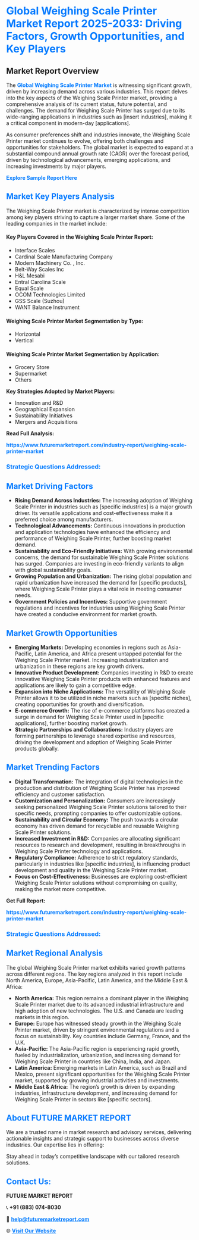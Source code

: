 <h1 style="color: #007BFF;">Global Weighing Scale Printer Market Report 2025-2033: Driving Factors, Growth Opportunities, and Key Players</h1>

<section id="overview">
<h2>Market Report Overview</h2>
<p>The <a href="https://www.futuremarketreport.com/industry-report/weighing-scale-printer-market" style="color: #007BFF; text-decoration: none;"><strong>Global Weighing Scale Printer Market</strong></a> is witnessing significant growth, driven by increasing demand across various industries. This report delves into the key aspects of the Weighing Scale Printer market, providing a comprehensive analysis of its current status, future potential, and challenges. The demand for Weighing Scale Printer has surged due to its wide-ranging applications in industries such as [insert industries], making it a critical component in modern-day [applications].</p>
<p>As consumer preferences shift and industries innovate, the Weighing Scale Printer market continues to evolve, offering both challenges and opportunities for stakeholders. The global market is expected to expand at a substantial compound annual growth rate (CAGR) over the forecast period, driven by technological advancements, emerging applications, and increasing investments by major players.</p>
</section>

<section id="overview">
<p><a href="https://www.futuremarketreport.com/request-sample/reportId=54818" style="color: #007BFF; text-decoration: none;"><strong>Explore Sample Report Here</strong></a></p>
</section>

<section id="key-players">
<h2 style="color: #007BFF;">Market Key Players Analysis</h2>
<p>The Weighing Scale Printer market is characterized by intense competition among key players striving to capture a larger market share. Some of the leading companies in the market include:</p>
<h4>Key Players Covered in the Weighing Scale Printer Report:</h4>
<ul><li>Interface Scales</li><li>Cardinal Scale Manufacturing Company</li><li>Modern Machinery Co. , Inc.</li><li>Belt-Way Scales Inc</li><li>H&amp;L Mesabi</li><li>Entral Carolina Scale</li><li>Equal Scale</li><li>OCOM Technologies Limited</li><li>GSS Scale (Suzhou)</li><li>WANT Balance Instrument</li></ul>
<h4>Weighing Scale Printer Market Segmentation by Type:</h4>
<ul><li>Horizontal</li><li>Vertical</li></ul>

<h4>Weighing Scale Printer Market Segmentation by Application:</h4>
<ul><li>Grocery Store</li><li>Supermarket</li><li>Others</li></ul>
<p><strong>Key Strategies Adopted by Market Players:</strong></p>
<ul>
<li>Innovation and R&D</li>
<li>Geographical Expansion</li>
<li>Sustainability Initiatives</li>
<li>Mergers and Acquisitions</li>
</ul>
</section>

<section>
<p><strong>Read Full Analysis: </strong></p><a href="https://www.futuremarketreport.com/industry-report/weighing-scale-printer-market" style="color: #007BFF; text-decoration: none;"><strong>https://www.futuremarketreport.com/industry-report/weighing-scale-printer-market</strong></a>
<h3 style="color: #007BFF;">Strategic Questions Addressed:</h3>
</section>

<section id="driving-factors">
<h2 style="color: #007BFF;">Market Driving Factors</h2>
<ul>
<li><strong>Rising Demand Across Industries:</strong> The increasing adoption of Weighing Scale Printer in industries such as [specific industries] is a major growth driver. Its versatile applications and cost-effectiveness make it a preferred choice among manufacturers.</li>
<li><strong>Technological Advancements:</strong> Continuous innovations in production and application technologies have enhanced the efficiency and performance of Weighing Scale Printer, further boosting market demand.</li>
<li><strong>Sustainability and Eco-Friendly Initiatives:</strong> With growing environmental concerns, the demand for sustainable Weighing Scale Printer solutions has surged. Companies are investing in eco-friendly variants to align with global sustainability goals.</li>
<li><strong>Growing Population and Urbanization:</strong> The rising global population and rapid urbanization have increased the demand for [specific products], where Weighing Scale Printer plays a vital role in meeting consumer needs.</li>
<li><strong>Government Policies and Incentives:</strong> Supportive government regulations and incentives for industries using Weighing Scale Printer have created a conducive environment for market growth.</li>
</ul>
</section>

<section id="growth-opportunities">
<h2 style="color: #007BFF;">Market Growth Opportunities</h2>
<ul>
<li><strong>Emerging Markets:</strong> Developing economies in regions such as Asia-Pacific, Latin America, and Africa present untapped potential for the Weighing Scale Printer market. Increasing industrialization and urbanization in these regions are key growth drivers.</li>
<li><strong>Innovative Product Development:</strong> Companies investing in R&D to create innovative Weighing Scale Printer products with enhanced features and applications are likely to gain a competitive edge.</li>
<li><strong>Expansion into Niche Applications:</strong> The versatility of Weighing Scale Printer allows it to be utilized in niche markets such as [specific niches], creating opportunities for growth and diversification.</li>
<li><strong>E-commerce Growth:</strong> The rise of e-commerce platforms has created a surge in demand for Weighing Scale Printer used in [specific applications], further boosting market growth.</li>
<li><strong>Strategic Partnerships and Collaborations:</strong> Industry players are forming partnerships to leverage shared expertise and resources, driving the development and adoption of Weighing Scale Printer products globally.</li>
</ul>
</section>

<section id="trending-factors">
<h2 style="color: #007BFF;">Market Trending Factors</h2>
<ul>
<li><strong>Digital Transformation:</strong> The integration of digital technologies in the production and distribution of Weighing Scale Printer has improved efficiency and customer satisfaction.</li>
<li><strong>Customization and Personalization:</strong> Consumers are increasingly seeking personalized Weighing Scale Printer solutions tailored to their specific needs, prompting companies to offer customizable options.</li>
<li><strong>Sustainability and Circular Economy:</strong> The push towards a circular economy has driven demand for recyclable and reusable Weighing Scale Printer solutions.</li>
<li><strong>Increased Investment in R&D:</strong> Companies are allocating significant resources to research and development, resulting in breakthroughs in Weighing Scale Printer technology and applications.</li>
<li><strong>Regulatory Compliance:</strong> Adherence to strict regulatory standards, particularly in industries like [specific industries], is influencing product development and quality in the Weighing Scale Printer market.</li>
<li><strong>Focus on Cost-Effectiveness:</strong> Businesses are exploring cost-efficient Weighing Scale Printer solutions without compromising on quality, making the market more competitive.</li>
</ul>
</section>

<section>
<p><strong>Get Full Report: </strong></p><a href="https://www.futuremarketreport.com/industry-report/weighing-scale-printer-market" style="color: #007BFF; text-decoration: none;"><strong>https://www.futuremarketreport.com/industry-report/weighing-scale-printer-market</strong></a>
<h3 style="color: #007BFF;">Strategic Questions Addressed:</h3>
</section>


<section id="regional-analysis">
<h2 style="color: #007BFF;">Market Regional Analysis</h2>
<p>The global Weighing Scale Printer market exhibits varied growth patterns across different regions. The key regions analyzed in this report include North America, Europe, Asia-Pacific, Latin America, and the Middle East & Africa:</p>
<ul>
<li><strong>North America:</strong> This region remains a dominant player in the Weighing Scale Printer market due to its advanced industrial infrastructure and high adoption of new technologies. The U.S. and Canada are leading markets in this region.</li>
<li><strong>Europe:</strong> Europe has witnessed steady growth in the Weighing Scale Printer market, driven by stringent environmental regulations and a focus on sustainability. Key countries include Germany, France, and the U.K.</li>
<li><strong>Asia-Pacific:</strong> The Asia-Pacific region is experiencing rapid growth, fueled by industrialization, urbanization, and increasing demand for Weighing Scale Printer in countries like China, India, and Japan.</li>
<li><strong>Latin America:</strong> Emerging markets in Latin America, such as Brazil and Mexico, present significant opportunities for the Weighing Scale Printer market, supported by growing industrial activities and investments.</li>
<li><strong>Middle East & Africa:</strong> The region’s growth is driven by expanding industries, infrastructure development, and increasing demand for Weighing Scale Printer in sectors like [specific sectors].</li>
</ul>
</section>

<footer>
<h2 style="color: #007BFF;">About FUTURE MARKET REPORT</h2>
<p>We are a trusted name in market research and advisory services, delivering actionable insights and strategic support to businesses across diverse industries. Our expertise lies in offering:</p>

<p>Stay ahead in today’s competitive landscape with our tailored research solutions.</p>

<h2 style="color: #007BFF;">Contact Us:</h2>
<p><strong>FUTURE MARKET REPORT</strong></p>
<p>📞 <strong>+91 (883) 074-8030</strong></p>
<p>📧 <strong><a href="mailto:help@futuremarketreport.com" style="color: #007BFF;">help@futuremarketreport.com</a></strong></p>
<p>🌐 <strong><a href="https://www.futuremarketreport.com/" style="color: #007BFF;">Visit Our Website</a></strong></p>
</footer>